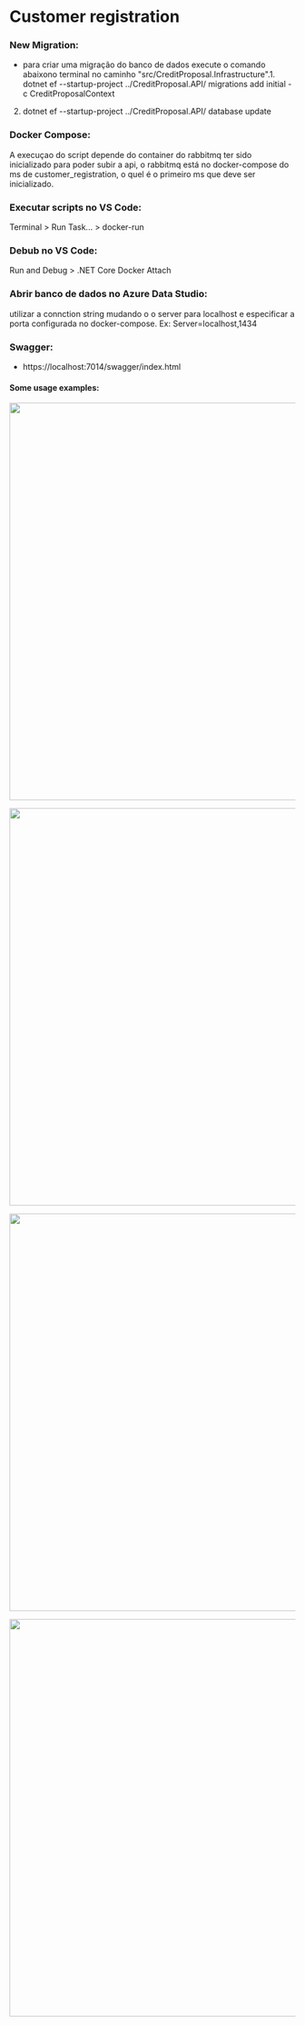 # Customer registration

### New Migration:
- para criar uma migração do banco de dados execute o comando abaixono terminal no caminho "src/CreditProposal.Infrastructure".1. dotnet ef --startup-project ../CreditProposal.API/  migrations add initial -c CreditProposalContext
2. dotnet ef --startup-project ../CreditProposal.API/  database update

### Docker Compose:
A execuçao do script depende do container do rabbitmq ter sido inicializado para poder subir a api, o rabbitmq está no docker-compose do ms de customer_registration, o quel é o primeiro ms que deve ser inicializado.

### Executar scripts no VS Code:
Terminal > Run Task... > docker-run

### Debub no VS Code:
Run and Debug > .NET Core Docker Attach

### Abrir banco de dados no Azure Data Studio:
utilizar a connction string mudando o o server para localhost e especificar a porta configurada no docker-compose.
Ex: Server=localhost,1434

### Swagger:
- https://localhost:7014/swagger/index.html

#### Some usage examples:

<p align="justify"><img width="700" src="./assets/images/swagger.png"/></p>
<p align="justify"><img width="700" src="./assets/images/middleware_error_response.png"/></p>
<p align="justify"><img width="700" src="./assets/images/post_credit_proposal.png"/></p>
<p align="justify"><img width="700" src="./assets/images/get_credit_proposal.png"/></p>



